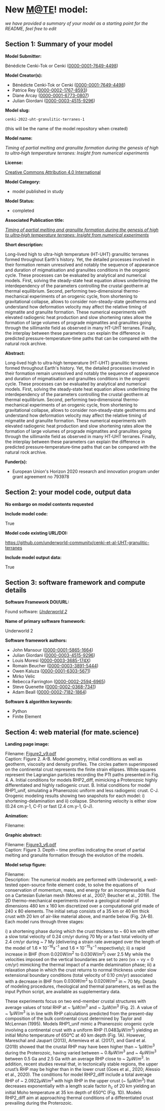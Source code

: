# New [M@TE](https://mate.science/)! model: 
 _we have provided a summary of your model as a starting point for the README, feel free to edit_
## Section 1: Summary of your model   

**Model Submitter:**  

Bénédicte Cenki-Tok or Cenki ([0000-0001-7649-4498](https://orcid.org/0000-0001-7649-4498))

**Model Creator(s):**  

- Bénédicte Cenki-Tok or Cenki ([0000-0001-7649-4498](https://orcid.org/0000-0001-7649-4498))  
- Patrice Rey ([0000-0002-1767-8593](https://orcid.org/0000-0002-1767-8593))  
- Diane Arcay ([0000-0001-6773-0807](https://orcid.org/0000-0001-6773-0807))  
- Julian Giordani ([0000-0003-4515-9296](https://orcid.org/0000-0003-4515-9296))  
  
**Model slug:**  

`cenki-2022-uht-granulitic-terranes-1` 

(this will be the name of the model repository when created) 

**Model name:**  

_Timing of partial melting and granulite formation during the genesis of high to ultra‐high temperature terranes: Insight from numerical experiments_  

**License:**  

[Creative Commons Attribution 4.0 International]( https://creativecommons.org/licenses/by/4.0/legalcode.txt)

**Model Category:**  

- model published in study   
  
**Model Status:**  

- completed   
  
**Associated Publication title:**  

_[Timing of partial melting and granulite formation during the genesis of high to ultra‐high temperature terranes: Insight from numerical experiments](http://dx.doi.org/10.1111/ter.12577)_ 

**Short description:**  

Long-lived high to ultra-high temperature (HT-UHT) granulitic terranes formed throughout Earth's history. Yet, the detailed processes involved in their formation remain unresolved and notably the sequence of appearance and duration of migmatisation and granulites conditions in the orogenic cycle. These processes can be evaluated by analytical and numerical models. First, solving the steady-state heat equation allows underlining the interdependency of the parameters controlling the crustal geotherm at thermal equilibrium. Second, performing two-dimensional thermo-mechanical experiments of an orogenic cycle, from shortening to gravitational collapse, allows to consider non-steady-state geotherms and understand how deformation velocity may affect the relative timing of migmatite and granulite formation. These numerical experiments with elevated radiogenic heat production and slow shortening rates allow the formation of large volumes of prograde migmatites and granulites going through the sillimanite field as observed in many HT-UHT terranes. Finally, the interplay between these parameters can explain the difference in predicted pressure-temperature-time paths that can be compared with the natural rock archive.

**Abstract:**  

Long‐lived high to ultra‐high temperature (HT‐UHT) granulitic terranes formed throughout Earth's history. Yet, the detailed processes involved in their formation remain unresolved and notably the sequence of appearance and duration of migmatisation and granulites conditions in the orogenic cycle. These processes can be evaluated by analytical and numerical models. First, solving the steady‐state heat equation allows underlining the interdependency of the parameters controlling the crustal geotherm at thermal equilibrium. Second, performing two‐dimensional thermo‐mechanical experiments of an orogenic cycle, from shortening to gravitational collapse, allows to consider non‐steady‐state geotherms and understand how deformation velocity may affect the relative timing of migmatite and granulite formation. These numerical experiments with elevated radiogenic heat production and slow shortening rates allow the formation of large volumes of prograde migmatites and granulites going through the sillimanite field as observed in many HT‐UHT terranes. Finally, the interplay between these parameters can explain the difference in predicted pressure‐temperature‐time paths that can be compared with the natural rock archive.

**Funder(s):**  
- European Union's Horizon 2020 research and innovation program under grant agreement no 793978   
  
## Section 2: your model code, output data  

**No embargo on model contents requested** 

**Include model code:**   

True 

**Model code existing URL/DOI:**   

https://github.com/underworld-community/cenki-et-al-UHT-granulitic-terranes 

**Include model output data:**   

True 

## Section 3: software framework and compute details   
**Software Framework DOI/URL:**  

Found software: _[Underworld 2](https://doi.org/10.5281/zenodo.3975252)_ 

**Name of primary software framework:**  

Underworld 2 

**Software framework authors:**  
- John Mansour ([0000-0001-5865-1664](https://orcid.org/0000-0001-5865-1664))  
- Julian Giordani ([0000-0003-4515-9296](https://orcid.org/0000-0003-4515-9296))  
- Louis Moresi ([0000-0003-3685-174X](https://orcid.org/0000-0003-3685-174X))  
- Romain Beucher ([0000-0003-3891-5444](https://orcid.org/0000-0003-3891-5444))  
- Owen Kaluza ([0000-0001-6303-5671](https://orcid.org/0000-0001-6303-5671))  
- Mirko Velic   
- Rebecca Farrington ([0000-0002-2594-6965](https://orcid.org/0000-0002-2594-6965))  
- Steve Quenette ([0000-0002-0368-7341](https://orcid.org/0000-0002-0368-7341))  
- Adam Beall ([0000-0002-7182-1864](https://orcid.org/0000-0002-7182-1864))  
  
**Software & algorithm keywords:**  

- Python   
- Finite Element   
  
## Section 4: web material (for mate.science)   
**Landing page image:**  

Filename: [Figure2_v9.pdf](https://github.com/user-attachments/files/16707129/Figure2_v9.pdf)  
Caption:  Figure 2. A-B. Model geometry, initial conditions as well as geotherm, viscosity and density profiles. The circles pattern superimposed on the continental crust represents the finite strain ellipses. White squares represent the Lagrangian particles recording the PTt paths presented in Fig. 4. A. Initial conditions for models RHP2_diff, mimicking a Proterozoic highly differentiated and highly radiogenic crust. B. Initial conditions for model RHP1_unif, simulating a Phanerozoic uniform and less radiogenic crust. C-J. Orogenic modeling results showing two snapshots for each model: i) shortening-delamination and ii) collapse. Shortening velocity is either slow (0.24 cm.y-1, C-F) or fast (2.4 cm.y-1, G-J).  
  
**Animation:**  

Filename: []()  
  
**Graphic abstract:**  

Filename: [Figure3_v6.pdf](https://github.com/user-attachments/files/16707137/Figure3_v6.pdf)  
Caption:  Figure 3. Depth – time profiles indicating the onset of partial melting and granulite formation through the evolution of the models.  
  
**Model setup figure:**  

Filename: []()  
Description:  The numerical models are performed with Underworld, a well-tested open-source finite element code, to solve the equations of conservation of momentum, mass, and energy for an incompressible fluid on a Cartesian Eulerian mesh (Moresi et al., 2007; Beucher et al., 2019). The 2D thermo-mechanical experiments involve a geological model of dimensions 480 km x 160 km discretized over a computational grid made of 240 x 80 elements. The initial setup consists of a 35 km or 40 km thick crust with 20 km of air-like material above, and mantle below (Fig. 2A-B). Each model runs through three stages: 

i) a shortening phase during which the crust thickens to ~ 60 km with either a slow total velocity of 0.24 cm/yr during 70 My or a fast total velocity of 2.4 cm/yr during ~ 7 My (delivering a strain rate averaged over the length of the model of $1.6 \times 10^{-16} s^{-1}$ and $1.6 \times 10^{-15} s^{-1}$ respectively); ii) a rapid increase in BHF (from $0.020 W/m^2$ to $0.030 W/m^2$) over 2.5 My while the velocities imposed on the vertical boundaries are set to zero (vx = vy = 0 cm/yr) mimicking the thermal impact of a mantle delamination phase; iii) a relaxation phase in which the crust returns to normal thickness under slow extensional boundary conditions (total velocity of 0.10 cm/yr) associated with a decrease in BHF from $0.030 W/m^2$ to $0.020 W/m^2$ in ~ 70 My. Details of modeling procedures, rheological and thermal parameters, as well as the input Python script, are available as supplementary data.

These experiments focus on two end-member crustal structures with average values of total RHP at ~ $1 \mu W/m^3$ and ~ $2 \mu W/m^3$ (Fig. 2). A value of ~ $1 \mu W/m^3$ is in line with RHP calculations predicted from the present-day composition of the bulk continental crust determined by Taylor and McLennan (1995). Models RHP1_unif mimic a Phanerozoic orogenic cycle involving a continental crust with a uniform RHP ($1.0483 \mu W/m^3$) yielding an initial Moho temperature of 650°C at 40 km depth (Fig. 1A). However, Mareschal and Jaupart (2013), Artemieva et al. (2017), and Gard et al. (2019) showed that the crustal RHP may have been higher than ~ $1 \mu W/m^3$ during the Proterozoic, having varied between ~ $0.8 \mu W/m^3$ and ~ $4 \mu W/m^3$ between 0.5 Ga and 2.5 Ga with an average RHP close to ~ $2 \mu W/m^3$. In addition, recent studies reveal that, in tectonically stable regions, the upper crust’s RHP may be higher than in the lower crust (Goes et al., 2020; Alessio et al., 2020). The conditions for model RHP2_diff include a total average RHP of ~ $2.0922 \mu W/m^3$ with high RHP in the upper crust (~ $5 \mu W/m^3$) that decreases exponentially with a length scale factor $h_c$ of 20 km yielding an initial Moho temperature at 35 km depth of 650°C (Fig. 1D). Models RHP2_diff aim at approaching thermal conditions of a differentiated crust prevailing during the Proterozoic.

  
